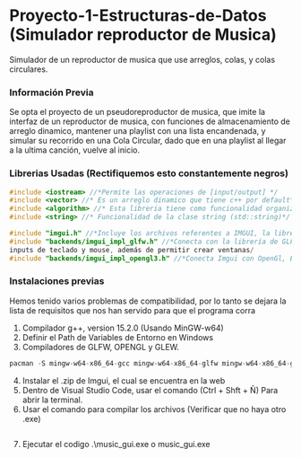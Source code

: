 # Proyecto-1-Estructuras-de-Datos (Simulador reproductor de Musica)
Simulador de un reproductor de musica que use arreglos, colas, y colas circulares.

### Información Previa
Se opta el proyecto de un pseudoreproductor de musica, que imite la interfaz de un reproductor de musica, con funciones de almacenamiento de arreglo dinamico, mantener una playlist con una lista encandenada, y simular su recorrido en una Cola Circular, dado que en una playlist al llegar a la ultima canción, vuelve al inicio. 

### Librerias Usadas (Rectifiquemos esto constantemente negros)
``` C++
#include <iostream> //*Permite las operaciones de [input/output] */
#include <vector> //* Es un arreglo dinamico que tiene c++ por default*/
#include <algorithm> //* Esta libreria tiene como funcionalidad organizar arreglos*/
#include <string> //* Funcionalidad de la clase string (std::string)*/

#include "imgui.h" //*Incluye los archivos referentes a IMGUI, la libreria que permite interfaces graficas*/
#include "backends/imgui_impl_glfw.h" //*Conecta con la librería de GLFW, la cual permite la interacción con los distintos
inputs de teclado y mouse, además de permitir crear ventanas/
#include "backends/imgui_impl_opengl3.h" //*Conecta Imgui con OpenGl, Este es el API de los graficos/

```
### Instalaciones previas
Hemos tenido varios problemas de compatibilidad, por lo tanto se dejara la lista de requisitos que nos han servido para que el programa corra

1. Compilador g++, version 15.2.0 (Usando MinGW-w64)
2. Definir el Path de Variables de Entorno en Windows 
3. Compiladores de GLFW, OPENGL y GLEW.

``` C++
pacman -S mingw-w64-x86_64-gcc mingw-w64-x86_64-glfw mingw-w64-x86_64-glew
```

4. Instalar el .zip de Imgui, el cual se encuentra en la web
5. Dentro de Visual Studio Code, usar el comando (Ctrl + Shft + Ñ) Para abrir la terminal.
6. Usar el comando para compilar los archivos (Verificar que no haya otro  .exe)
```

```
7. Ejecutar el codigo .\music_gui.exe o music_gui.exe
